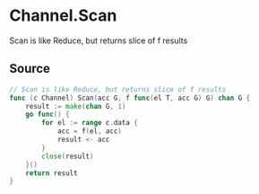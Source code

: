 # Channel.Scan

Scan is like Reduce, but returns slice of f results

## Source

```go
// Scan is like Reduce, but returns slice of f results
func (c Channel) Scan(acc G, f func(el T, acc G) G) chan G {
	result := make(chan G, 1)
	go func() {
		for el := range c.data {
			acc = f(el, acc)
			result <- acc
		}
		close(result)
	}()
	return result
}
```